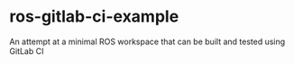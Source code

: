 # ros-gitlab-ci-example
An attempt at a minimal ROS workspace that can be built and tested using GitLab CI
